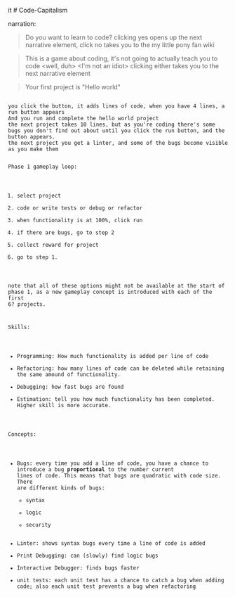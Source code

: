 it # Code-Capitalism


narration:

> Do you want to learn to code?
<yes> <no>
clicking yes opens up the next narrative element, click no takes you to the my little pony fan wiki

> This is a game about coding, it's not going to actually teach you to code
<well, duh> <I'm not an idiot>
clicking either takes you to the next narrative element

> Your first project is "Hello world"
<code>
you click the button, it adds lines of code, when you have 4 lines, a run button appears
And you run and complete the hello world project
the next project takes 10 lines, but as you're coding there's some bugs you don't find out about until you click the run button, and the <fix bugs> button appears.
the next project you get a linter, and some of the bugs become visible as you make them


Phase 1 gameplay loop:

1. select project
2. code or write tests or debug or refactor
3. when functionality is at 100%, click run 
4. if there are bugs, go to step 2
5. collect reward for project
6. go to step 1.

note that all of these options might not be available at the start of phase 1, as a new gameplay concept is introduced with each of the first 6? projects.


Skills:
- Programming: How much functionality is added per line of code
- Refactoring: how many lines of code can be deleted while retaining the same amound of functionality.
- Debugging: how fast bugs are found
- Estimation: tell you how much functionality has been completed.  Higher skill is more accurate.

Concepts:
- Bugs: every time you add a line of code, you have a chance to introduce a bug **proportional** to the number current lines of code.  This means that bugs are quadratic with code size.  There are different kinds of bugs:
  - syntax
  - logic
  - security
- Linter: shows syntax bugs every time a line of code is added
- Print Debugging: can (slowly) find logic bugs
- Interactive Debugger: finds bugs faster
- unit tests: each unit test has a chance to catch a bug when adding code; also each unit test prevents a bug when refactoring